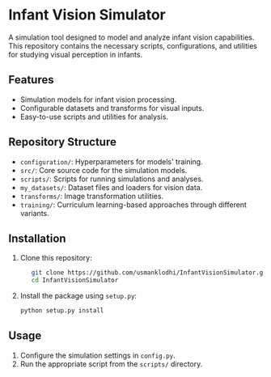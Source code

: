 
# Infant Vision Simulator

A simulation tool designed to model and analyze infant vision capabilities. This repository contains the necessary scripts, configurations, and utilities for studying visual perception in infants.

## Features
- Simulation models for infant vision processing.
- Configurable datasets and transforms for visual inputs.
- Easy-to-use scripts and utilities for analysis.

## Repository Structure
- `configuration/`: Hyperparameters for models' training.
- `src/`: Core source code for the simulation models.
- `scripts/`: Scripts for running simulations and analyses.
- `my_datasets/`: Dataset files and loaders for vision data.
- `transforms/`: Image transformation utilities.
- `training/`: Curriculum learning-based approaches through different variants.

## Installation
1. Clone this repository:
   ```bash
      git clone https://github.com/usmanklodhi/InfantVisionSimulator.git
      cd InfantVisionSimulator
   ```
2. Install the package using `setup.py`:
   ```bash
   python setup.py install
   ```

## Usage
1. Configure the simulation settings in `config.py`.
2. Run the appropriate script from the `scripts/` directory.
